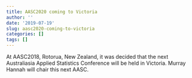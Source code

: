 ```yaml
---
title: AASC2020 coming to Victoria
author: ''
date: '2019-07-19'
slug: aasc2020-coming-to-victoria
categories: []
tags: []
---
```


At AASC2018, Rotorua, New Zealand, it was decided that the next Australiasia Applied Statistics Conference will be held in Victoria. Murray Hannah will chair this next AASC. 